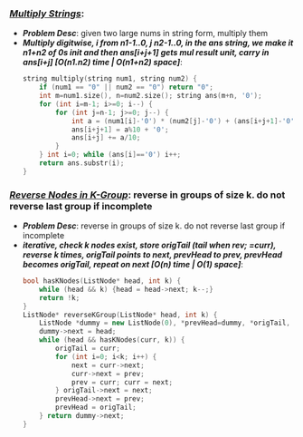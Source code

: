 ### ***[Multiply Strings](https://leetcode.com/problems/multiply-strings/)***:
- ***Problem Desc***: given two large nums in string form, multiply them
- ***Multiply digitwise, i from n1-1..0, j n2-1..0, in the ans string, we make it n1+n2 of 0s init and then ans[i+j+1] gets mul result unit, carry in ans[i+j] [O(n1.n2) time | O(n1+n2) space]***:
  ```cpp
  string multiply(string num1, string num2) {
      if (num1 == "0" || num2 == "0") return "0";
      int m=num1.size(), n=num2.size(); string ans(m+n, '0');
      for (int i=m-1; i>=0; i--) {
          for (int j=n-1; j>=0; j--) {
              int a = (num1[i]-'0') * (num2[j]-'0') + (ans[i+j+1]-'0');
              ans[i+j+1] = a%10 + '0';
              ans[i+j] += a/10;
          }
      } int i=0; while (ans[i]=='0') i++;
      return ans.substr(i);
  }
  ```

### ***[Reverse Nodes in K-Group](https://leetcode.com/problems/reverse-nodes-in-k-group/)***: reverse in groups of size k. do not reverse last group if incomplete
- ***Problem Desc***: reverse in groups of size k. do not reverse last group if incomplete
- ***iterative, check k nodes exist, store origTail (tail when rev; =curr), reverse k times, origTail points to next, prevHead to prev, prevHead becomes origTail, repeat on next [O(n) time | O(1) space]***:
  ```cpp
  bool hasKNodes(ListNode* head, int k) {
      while (head && k) {head = head->next; k--;}
      return !k;
  }
  ListNode* reverseKGroup(ListNode* head, int k) {
      ListNode *dummy = new ListNode(0), *prevHead=dummy, *origTail, *prev, *curr=head, *next;
      dummy->next = head;
      while (head && hasKNodes(curr, k)) {
          origTail = curr;
          for (int i=0; i<k; i++) {
              next = curr->next;
              curr->next = prev;
              prev = curr; curr = next;
          } origTail->next = next; 
          prevHead->next = prev;
          prevHead = origTail;
      } return dummy->next;
  }
  ```
